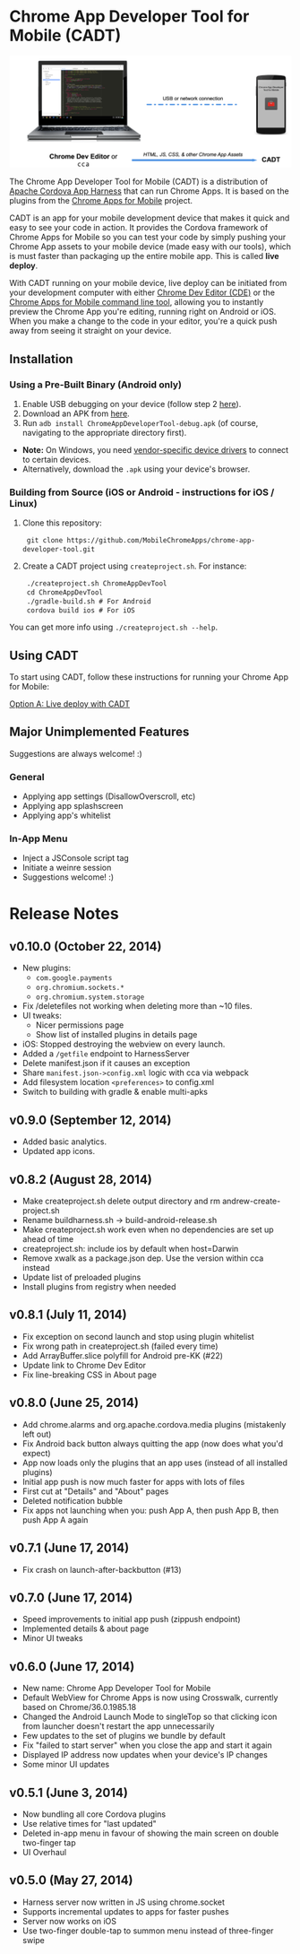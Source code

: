# Chrome App Developer Tool for Mobile (CADT)

![Using CDE, cca, and CADT to develop Chrome Apps for Mobile](cde-cadt-diagram.png)

The Chrome App Developer Tool for Mobile (CADT) is a distribution of [Apache Cordova App Harness](https://git-wip-us.apache.org/repos/asf/cordova-app-harness.git) that can run Chrome Apps. It is based on the plugins from the [Chrome Apps for Mobile](https://github.com/MobileChromeApps/mobile-chrome-apps) project.

CADT is an app for your mobile development device that makes it quick and easy to see your code in action. It provides the Cordova framework of Chrome Apps for Mobile so you can test your code by simply pushing your Chrome App assets to your mobile device (made easy with our tools), which is must faster than packaging up the entire mobile app. This is called **live deploy**.

With CADT running on your mobile device, live deploy can be initiated from your development computer with either [Chrome Dev Editor (CDE)](https://github.com/dart-lang/chromedeveditor) or the [Chrome Apps for Mobile command line tool](https://github.com/MobileChromeApps/mobile-chrome-apps/blob/master/docs/Installation.md#install-the-cca-command-line-tool), allowing you to instantly preview the Chrome App you're editing, running right on Android or iOS. When you make a change to the code in your editor, you're a quick push away from seeing it straight on your device.

## Installation

### Using a Pre-Built Binary (Android only)

1. Enable USB debugging on your device (follow step 2 [here](http://developer.android.com/tools/device.html#setting-up)).
2. Download an APK from [here](https://github.com/MobileChromeApps/chrome-app-developer-tool/releases).
3. Run `adb install ChromeAppDeveloperTool-debug.apk` (of course, navigating to the appropriate directory first).
  * **Note:** On Windows, you need [vendor-specific device drivers](http://developer.android.com/tools/extras/oem-usb.html) to connect to certain devices.
  * Alternatively, download the `.apk` using your device's browser.

### Building from Source (iOS or Android - instructions for iOS / Linux)

1. Clone this repository:

        git clone https://github.com/MobileChromeApps/chrome-app-developer-tool.git

2. Create a CADT project using `createproject.sh`.  For instance:

        ./createproject.sh ChromeAppDevTool
        cd ChromeAppDevTool
        ./gradle-build.sh # For Android
        cordova build ios # For iOS

You can get more info using `./createproject.sh --help`.

## Using CADT

To start using CADT, follow these instructions for running your Chrome App for Mobile:

[Option A: Live deploy with CADT](https://github.com/MobileChromeApps/mobile-chrome-apps/blob/master/docs/Develop.md#option-a-live-deploy-with-cadt-quick-and-easy)

## Major Unimplemented Features

Suggestions are always welcome! :)

### General
* Applying app settings (DisallowOverscroll, etc)
* Applying app splashscreen
* Applying app's whitelist

### In-App Menu
* Inject a JSConsole script tag
* Initiate a weinre session
* Suggestions welcome! :)

# Release Notes

## v0.10.0 (October 22, 2014)
* New plugins:
  * `com.google.payments`
  * `org.chromium.sockets.*`
  * `org.chromium.system.storage`
* Fix /deletefiles not working when deleting more than ~10 files.
* UI tweaks:
  * Nicer permissions page
  * Show list of installed plugins in details page
* iOS: Stopped destroying the webview on every launch.
* Added a `/getfile` endpoint to HarnessServer
* Delete manifest.json if it causes an exception
* Share `manifest.json->config.xml` logic with cca via webpack
* Add filesystem location `<preferences>` to config.xml
* Switch to building with gradle & enable multi-apks

## v0.9.0 (September 12, 2014)
* Added basic analytics.
* Updated app icons.

## v0.8.2 (August 28, 2014)
* Make createproject.sh delete output directory and rm andrew-create-project.sh
* Rename buildharness.sh -> build-android-release.sh
* Make createproject.sh work even when no dependencies are set up ahead of time
* createproject.sh: include ios by default when host=Darwin
* Remove xwalk as a package.json dep. Use the version within cca instead
* Update list of preloaded plugins
* Install plugins from registry when needed

## v0.8.1 (July 11, 2014)
* Fix exception on second launch and stop using plugin whitelist
* Fix wrong path in createproject.sh (failed every time)
* Add ArrayBuffer.slice polyfill for Android pre-KK (#22)
* Update link to Chrome Dev Editor
* Fix line-breaking CSS in About page

## v0.8.0 (June 25, 2014)
* Add chrome.alarms and org.apache.cordova.media plugins (mistakenly left out)
* Fix Android back button always quitting the app (now does what you'd expect)
* App now loads only the plugins that an app uses (instead of all installed plugins)
* Initial app push is now much faster for apps with lots of files
* First cut at "Details" and "About" pages
* Deleted notification bubble
* Fix apps not launching when you: push App A, then push App B, then push App A again

## v0.7.1 (June 17, 2014)
* Fix crash on launch-after-backbutton (#13)

## v0.7.0 (June 17, 2014)
* Speed improvements to initial app push (zippush endpoint)
* Implemented details & about page
* Minor UI tweaks

## v0.6.0 (June 17, 2014)
* New name: Chrome App Developer Tool for Mobile
* Default WebView for Chrome Apps is now using Crosswalk, currently based on Chrome/36.0.1985.18
* Changed the Android Launch Mode to singleTop so that clicking icon from launcher doesn't restart the app unnecessarily
* Few updates to the set of plugins we bundle by default
* Fix "failed to start server" when you close the app and start it again
* Displayed IP address now updates when your device's IP changes
* Some minor UI updates

## v0.5.1 (June 3, 2014)
* Now bundling all core Cordova plugins
* Use relative times for "last updated"
* Deleted in-app menu in favour of showing the main screen on double two-finger tap
* UI Overhaul

## v0.5.0 (May 27, 2014)
* Harness server now written in JS using chrome.socket
* Supports incremental updates to apps for faster pushes
* Server now works on iOS
* Use two-finger double-tap to summon menu instead of three-finger swipe

